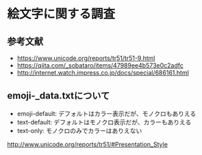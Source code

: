 # 絵文字に関する調査

## 参考文献

* https://www.unicode.org/reports/tr51/tr51-9.html
* https://qiita.com/_sobataro/items/47989ee4b573e0c2adfc
* http://internet.watch.impress.co.jp/docs/special/686161.html


## emoji-_data.txtについて

* emoji-default: デフォルトはカラー表示だが、モノクロもありえる
* text-default: デフォルトはモノクロ表示だが、カラーもありえる
* text-only: モノクロのみでカラーはありえない

http://www.unicode.org/reports/tr51/#Presentation_Style
